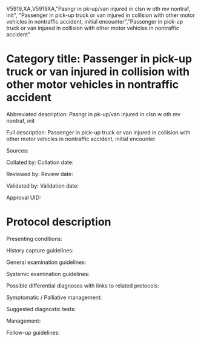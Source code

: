 V5919,XA,V5919XA,"Pasngr in pk-up/van injured in clsn w oth mv nontraf, init", "Passenger in pick-up truck or van injured in collision with other motor vehicles in nontraffic accident, initial encounter","Passenger in pick-up truck or van injured in collision with other motor vehicles in nontraffic accident"
# Category title: Passenger in pick-up truck or van injured in collision with other motor vehicles in nontraffic accident

Abbreviated description: Pasngr in pk-up/van injured in clsn w oth mv nontraf, init

Full description: Passenger in pick-up truck or van injured in collision with other motor vehicles in nontraffic accident, initial encounter

Sources:

Collated by:
Collation date:

Reviewed by:
Review date:

Validated by:
Validation date:

Approval UID:

# Protocol description

Presenting conditions:

History capture guidelines:

General examination guidelines:

Systemic examination guidelines:

Possible differential diagnoses with links to related protocols:

Symptomatic / Palliative management:

Suggested diagnostic tests:

Management:

Follow-up guidelines:
